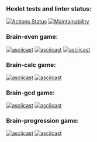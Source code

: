 ### Hexlet tests and linter status:
[![Actions Status](https://github.com/bmthfan/frontend-project-lvl1/workflows/hexlet-check/badge.svg)](https://github.com/bmthfan/frontend-project-lvl1/actions)
[![Maintainability](https://api.codeclimate.com/v1/badges/157043015cad4922c893/maintainability)](https://codeclimate.com/github/bmthfan/frontend-project-lvl1/maintainability)

### Brain-even game:

[![asciicast](https://asciinema.org/a/Iw278fxvkg5rGxch9ZjwtYkxJ.svg)](https://asciinema.org/a/Iw278fxvkg5rGxch9ZjwtYkxJ)
[![asciicast](https://asciinema.org/a/9SCnlJR3gBAWZtSyBskNUQwOs.svg)](https://asciinema.org/a/9SCnlJR3gBAWZtSyBskNUQwOs)
[![asciicast](https://asciinema.org/a/7oARKsvav0M2hwzEUnJgG4bkQ.svg)](https://asciinema.org/a/7oARKsvav0M2hwzEUnJgG4bkQ)

### Brain-calc game:

[![asciicast](https://asciinema.org/a/y6hb2wmLBtkHyApJVZl5nwIWg.svg)](https://asciinema.org/a/y6hb2wmLBtkHyApJVZl5nwIWg)
[![asciicast](https://asciinema.org/a/mMAdcJUDbl9WPlHxzVlpMzqD2.svg)](https://asciinema.org/a/mMAdcJUDbl9WPlHxzVlpMzqD2)

### Brain-gcd game:

[![asciicast](https://asciinema.org/a/uAZXJ29fhkxWk3sRRkaolH5HT.svg)](https://asciinema.org/a/uAZXJ29fhkxWk3sRRkaolH5HT)
[![asciicast](https://asciinema.org/a/O1pf7byDnvebbuvHyynpzIhCv.svg)](https://asciinema.org/a/O1pf7byDnvebbuvHyynpzIhCv)

### Brain-progression game:
[![asciicast](https://asciinema.org/a/xD6e8D2wdq43znJgR6hMflS7N.svg)](https://asciinema.org/a/xD6e8D2wdq43znJgR6hMflS7N)
[![asciicast](https://asciinema.org/a/kaibMkv7X9AiyHvogEqMPQMEV.svg)](https://asciinema.org/a/kaibMkv7X9AiyHvogEqMPQMEV)
